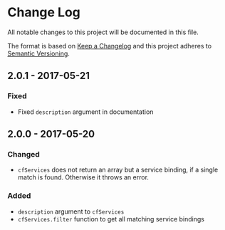 # Change Log
All notable changes to this project will be documented in this file.

The format is based on [Keep a Changelog](http://keepachangelog.com/)
and this project adheres to [Semantic Versioning](http://semver.org/).

## 2.0.1 - 2017-05-21

### Fixed
- Fixed `description` argument in documentation

## 2.0.0 - 2017-05-20

### Changed
- `cfServices` does not return an array but a service binding, if a single match is found. Otherwise it throws an error.

### Added
- `description` argument to `cfServices`
- `cfServices.filter` function to get all matching service bindings
